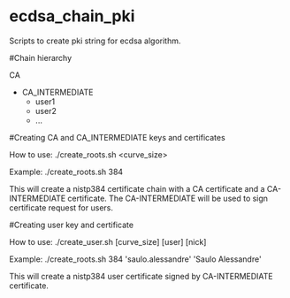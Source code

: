 # ecdsa_chain_pki
Scripts to create pki string for ecdsa algorithm.

#Chain hierarchy

CA
+ CA_INTERMEDIATE
  + user1
  + user2
  + ...

#Creating CA and CA_INTERMEDIATE keys and certificates

How to use:
./create_roots.sh <curve_size>

Example:
./create_roots.sh 384

This will create a nistp384 certificate chain with a CA certificate and a CA-INTERMEDIATE certificate. The CA-INTERMEDIATE will be used to sign certificate request for users.

#Creating user key and certificate

How to use:
./create_user.sh [curve_size] [user] [nick]

Example:
./create_roots.sh 384 'saulo.alessandre' 'Saulo Alessandre'

This will create a nistp384 user certificate signed by CA-INTERMEDIATE certificate. 
